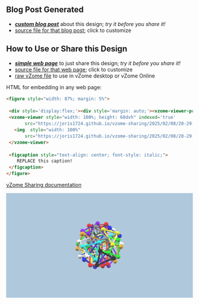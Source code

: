 
## Blog Post Generated

 - [***custom blog post***](<https://joris1724.github.io/vzome-sharing/2025/02/08/Compound-of-10-Triangular-Prisms-20-29-06.html>) about this design; *try it before you share it!*
 - [source file for that blog post](<https://github.com/joris1724/vzome-sharing/edit/main/_posts/2025-02-08-Compound-of-10-Triangular-Prisms-20-29-06.md>); click to customize
 


## How to Use or Share this Design

 - [***simple web page***](<https://joris1724.github.io/vzome-sharing/2025/02/08/20-29-06-Compound-of-10-Triangular-Prisms/>) to just share this design; *try it before you share it!*
 - [source file for that web page](<https://github.com/joris1724/vzome-sharing/edit/main/2025/02/08/20-29-06-Compound-of-10-Triangular-Prisms/index.md>); click to customize
 - [raw vZome file](<https://raw.githubusercontent.com/joris1724/vzome-sharing/main/2025/02/08/20-29-06-Compound-of-10-Triangular-Prisms/Compound-of-10-Triangular-Prisms.vZome>) to use in vZome desktop or vZome Online
 
 HTML for embedding in any web page:
 ```html
<figure style="width: 87%; margin: 5%">
  
  <div style='display:flex;'><div style='margin: auto;'><vzome-viewer-previous label='prev step'></vzome-viewer-previous><vzome-viewer-next label='next step'></vzome-viewer-next></div></div>
  <vzome-viewer style="width: 100%; height: 60dvh" indexed='true'
        src="https://joris1724.github.io/vzome-sharing/2025/02/08/20-29-06-Compound-of-10-Triangular-Prisms/Compound-of-10-Triangular-Prisms.vZome" >
    <img  style="width: 100%"
        src="https://joris1724.github.io/vzome-sharing/2025/02/08/20-29-06-Compound-of-10-Triangular-Prisms/Compound-of-10-Triangular-Prisms.png" >
  </vzome-viewer>

  <figcaption style="text-align: center; font-style: italic;">
     REPLACE this caption!
  </figcaption>
</figure>

 ```

[vZome Sharing documentation](https://vzome.github.io/vzome/sharing.html#how-it-works)

![Image](<Compound-of-10-Triangular-Prisms.png>)


